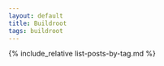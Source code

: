 ```yaml
---
layout: default
title: Buildroot
tags: buildroot
---
```


{% include_relative list-posts-by-tag.md %}
